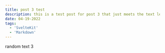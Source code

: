 ```yaml
---
title: post 3 test
description: this is a test post for post 3 that just meets the text length req.
date: 04-19-2022
tags:
  - 'SvelteKit'
  - 'Markdown'
---
```


random text 3